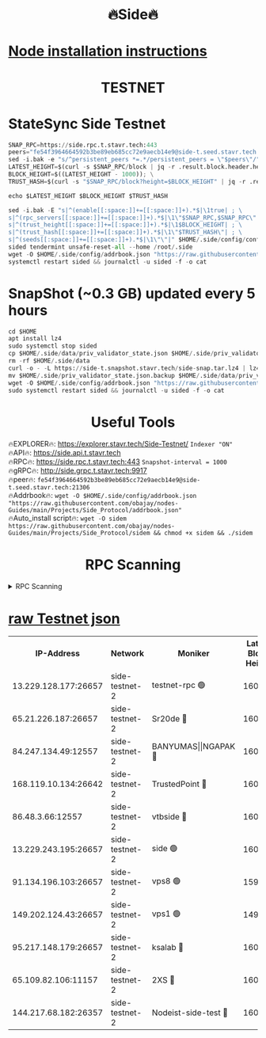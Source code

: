 <h1 align="center"> 🔥Side🔥</h1>

[Node installation instructions](https://github.com/obajay/nodes-Guides/tree/main/Projects/Side_Protocol)
=

<h1 align="center"> TESTNET</h1>

# StateSync Side Testnet
```python
SNAP_RPC=https://side.rpc.t.stavr.tech:443
peers="fe54f3964664592b3be89eb685cc72e9aecb14e9@side-t.seed.stavr.tech:21306"
sed -i.bak -e "s/^persistent_peers *=.*/persistent_peers = \"$peers\"/" $HOME/.side/config/config.toml
LATEST_HEIGHT=$(curl -s $SNAP_RPC/block | jq -r .result.block.header.height); \
BLOCK_HEIGHT=$((LATEST_HEIGHT - 1000)); \
TRUST_HASH=$(curl -s "$SNAP_RPC/block?height=$BLOCK_HEIGHT" | jq -r .result.block_id.hash)

echo $LATEST_HEIGHT $BLOCK_HEIGHT $TRUST_HASH

sed -i.bak -E "s|^(enable[[:space:]]+=[[:space:]]+).*$|\1true| ; \
s|^(rpc_servers[[:space:]]+=[[:space:]]+).*$|\1\"$SNAP_RPC,$SNAP_RPC\"| ; \
s|^(trust_height[[:space:]]+=[[:space:]]+).*$|\1$BLOCK_HEIGHT| ; \
s|^(trust_hash[[:space:]]+=[[:space:]]+).*$|\1\"$TRUST_HASH\"| ; \
s|^(seeds[[:space:]]+=[[:space:]]+).*$|\1\"\"|" $HOME/.side/config/config.toml
sided tendermint unsafe-reset-all --home /root/.side
wget -O $HOME/.side/config/addrbook.json "https://raw.githubusercontent.com/obajay/nodes-Guides/main/Projects/Side_Protocol/addrbook.json"
systemctl restart sided && journalctl -u sided -f -o cat
```
# SnapShot (~0.3 GB) updated every 5 hours
```python
cd $HOME
apt install lz4
sudo systemctl stop sided
cp $HOME/.side/data/priv_validator_state.json $HOME/.side/priv_validator_state.json.backup
rm -rf $HOME/.side/data
curl -o - -L https://side-t.snapshot.stavr.tech/side-snap.tar.lz4 | lz4 -c -d - | tar -x -C $HOME/.side --strip-components 2
mv $HOME/.side/priv_validator_state.json.backup $HOME/.side/data/priv_validator_state.json
wget -O $HOME/.side/config/addrbook.json "https://raw.githubusercontent.com/obajay/nodes-Guides/main/Projects/Side_Protocol/addrbook.json"
sudo systemctl restart sided && journalctl -u sided -f -o cat
```
 <h1 align="center"> Useful Tools</h1>
 
🔥EXPLORER🔥: https://explorer.stavr.tech/Side-Testnet/        `Indexer "ON"` \
🔥API🔥:      https://side.api.t.stavr.tech \
🔥RPC🔥:      https://side.rpc.t.stavr.tech:443              `Snapshot-interval = 1000` \
🔥gRPC🔥:     http://side.grpc.t.stavr.tech:9917 \
🔥peer🔥:     `fe54f3964664592b3be89eb685cc72e9aecb14e9@side-t.seed.stavr.tech:21306` \
🔥Addrbook🔥: ```wget -O $HOME/.side/config/addrbook.json "https://raw.githubusercontent.com/obajay/nodes-Guides/main/Projects/Side_Protocol/addrbook.json"``` \
🔥Auto_install script🔥:  `wget -O sidem https://raw.githubusercontent.com/obajay/nodes-Guides/main/Projects/Side_Protocol/sidem && chmod +x sidem && ./sidem`

<h1 align="center"> RPC Scanning</h1>

<details>
<summary>RPC Scanning</summary>

<h2 align="center"> We scan nodes in real time every 4 hours. And we provide the final result of RPC endpoints.
We cannot influence the operation of these nodes in any way. </h2>


```python
If Voting Power is higher than 0 --> then the Node is a validator of the network and may be subject to attack and be a potential threat to the chain.
```
```python
We marked such validators with a red symbol
```

</details>

[raw Testnet json](https://rpc-check.sidet.stavr.tech/sidet/rpc-sidet-result.json)
=


<table><tr><th>IP-Address</th><th>Network</th><th>Moniker</th><th>Latest Block Height</th><th>Earliest Block Height</th><th>Catching Up</th><th>Tx Index</th><th>Voting Power</th><th>Scan Time</th></tr><tr><td>13.229.128.177:26657</td><td>side-testnet-2</td><td>testnet-rpc 🟢</td><td>160177</td><td>1</td><td>False</td><td>on</td><td>0</td><td>2024-03-04T08:40:05.304442800UTC</td></tr><tr><td>65.21.226.187:26657</td><td>side-testnet-2</td><td>Sr20de 🔴</td><td>160177</td><td>1</td><td>False</td><td>on</td><td>2785</td><td>2024-03-04T08:40:05.621085674UTC</td></tr><tr><td>84.247.134.49:12557</td><td>side-testnet-2</td><td>BANYUMAS||NGAPAK 🔴</td><td>160177</td><td>1</td><td>False</td><td>off</td><td>333</td><td>2024-03-04T08:40:05.935927189UTC</td></tr><tr><td>168.119.10.134:26642</td><td>side-testnet-2</td><td>TrustedPoint 🔴</td><td>160179</td><td>1</td><td>False</td><td>off</td><td>20002794</td><td>2024-03-04T08:40:16.665339623UTC</td></tr><tr><td>86.48.3.66:12557</td><td>side-testnet-2</td><td>vtbside 🔴</td><td>160179</td><td>1</td><td>False</td><td>off</td><td>2974</td><td>2024-03-04T08:40:18.990999157UTC</td></tr><tr><td>13.229.243.195:26657</td><td>side-testnet-2</td><td>side 🟢</td><td>160179</td><td>1</td><td>False</td><td>on</td><td>0</td><td>2024-03-04T08:40:20.808242605UTC</td></tr><tr><td>91.134.196.103:26657</td><td>side-testnet-2</td><td>vps8 🟢</td><td>159159</td><td>1</td><td>False</td><td>on</td><td>0</td><td>2024-03-04T08:40:26.006542063UTC</td></tr><tr><td>149.202.124.43:26657</td><td>side-testnet-2</td><td>vps1 🟢</td><td>149099</td><td>1</td><td>False</td><td>on</td><td>0</td><td>2024-03-04T08:40:26.979521947UTC</td></tr><tr><td>95.217.148.179:26657</td><td>side-testnet-2</td><td>ksalab 🔴</td><td>160179</td><td>6001</td><td>False</td><td>off</td><td>4396</td><td>2024-03-04T08:40:14.395859250UTC</td></tr><tr><td>65.109.82.106:11157</td><td>side-testnet-2</td><td>2XS 🔴</td><td>160177</td><td>10001</td><td>False</td><td>off</td><td>107</td><td>2024-03-04T08:40:04.103348540UTC</td></tr><tr><td>144.217.68.182:26357</td><td>side-testnet-2</td><td>Nodeist-side-test 🔴</td><td>160179</td><td>123001</td><td>False</td><td>off</td><td>3672</td><td>2024-03-04T08:40:19.605323143UTC</td></tr></table>